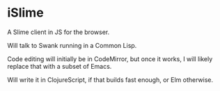 # iSlime
A Slime client in JS for the browser.

Will talk to Swank running in a Common Lisp.

Code editing will initially be in CodeMirror, but once it works, I will likely replace that with a subset of Emacs.

Will write it in ClojureScript, if that builds fast enough, or Elm otherwise.
